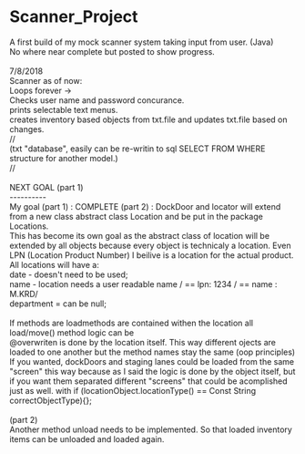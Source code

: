# Scanner_Project
A first build of my mock scanner system taking input from user. (Java)<br />
No where near complete but posted to show progress.<br />
<br />
7/8/2018<br />
Scanner as of now:<br />
Loops forever -> <br />
Checks user name and password concurance.<br />
prints selectable text menus. <br />
creates inventory based objects from txt.file and updates txt.file based on changes.<br />
//<br />
(txt "database", easily can be re-writin to sql SELECT FROM WHERE structure for another model.)<br />
//<br />
<br />
NEXT GOAL (part 1)<br />
----------<br />
My goal (part 1) : COMPLETE 
(part 2) :
DockDoor and locator will extend from a new class abstract class Location and be put in the package Locations. <br />
This has become its own goal as the abstract class of location will be extended by all objects because every object is technicaly a location. Even LPN (Location Product Number) I beilive is a location for the actual product. <br />
All locations will have a:<br />
 date - doesn't need to be used;<br />
 name - location needs a user readable name / == lpn: 1234 / == name : M.KRD/<br />
 department = can be null; <br /> 
 <br />
                                       If methods are loadmethods are contained withen the location all load/move() method logic can be<br />                                          @overwriten is done by the location itself. This way different ojects are loaded to one  another but the method names stay the same (oop principles) <br />
                                       If you wanted, dockDoors and staging lanes could be loaded from the same "screen" this way because as I said the logic is done by the object itself, but if you want them separated different "screens" that could be acomplished just as well. with if (locationObject.locationType() == Const String correctObjectType){};
<br />
<br />
(part 2)<br />
 Another method unload needs to be implemented. So that loaded inventory items can be unloaded and loaded again.<br />
